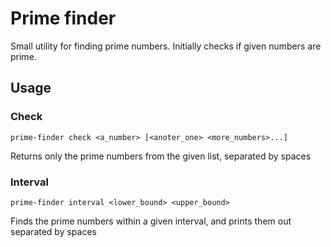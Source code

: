 # Prime finder

Small utility for finding prime numbers. Initially checks if given numbers are prime.

## Usage

### Check
```
prime-finder check <a_number> [<anoter_one> <more_numbers>...]
```
Returns only the prime numbers from the given list, separated by spaces

### Interval
```
prime-finder interval <lower_bound> <upper_bound>
```

Finds the prime numbers within a given interval, and prints them out separated by spaces
